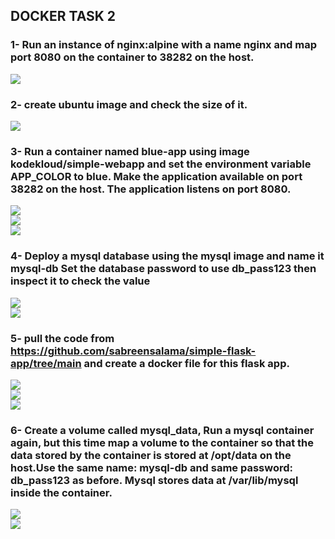 ## **DOCKER TASK 2**

### **1- Run an instance of nginx:alpine with a name nginx and map port 8080 on the container to 38282 on the host.**  
![](https://github.com/abdulrahman102/Sprints_tasks/blob/master/Docker/Docker_2/1.png)  

### **2- create ubuntu image and check the size of it.**  
![](https://github.com/abdulrahman102/Sprints_tasks/blob/master/Docker/Docker_2/2.png)

### **3- Run a container named blue-app using image kodekloud/simple-webapp and set the environment variable APP_COLOR to blue. Make the application available on port 38282 on the host. The application listens on port 8080.**  
![](https://github.com/abdulrahman102/Sprints_tasks/blob/master/Docker/Docker_2/3_1.png)  
![](https://github.com/abdulrahman102/Sprints_tasks/blob/master/Docker/Docker_2/3_2.png)  
![](https://github.com/abdulrahman102/Sprints_tasks/blob/master/Docker/Docker_2/3_3.png)  

### **4- Deploy a mysql database using the mysql image and name it mysql-db Set the database password to use db_pass123 then inspect it to check the value**  
![](https://github.com/abdulrahman102/Sprints_tasks/blob/master/Docker/Docker_2/4_1.png)  
![](https://github.com/abdulrahman102/Sprints_tasks/blob/master/Docker/Docker_2/4_2.png)

### **5- pull the code from https://github.com/sabreensalama/simple-flask-app/tree/main and create a docker file for this flask app.**  
![](https://github.com/abdulrahman102/Sprints_tasks/blob/master/Docker/Docker_2/5_1.png)  
![](https://github.com/abdulrahman102/Sprints_tasks/blob/master/Docker/Docker_2/5_2.png)  
![](https://github.com/abdulrahman102/Sprints_tasks/blob/master/Docker/Docker_2/5_3.png)


### **6- Create a volume called mysql_data, Run a mysql container again, but this time map a volume to the container so that the data stored by the container is stored at /opt/data on the host.Use the same name: mysql-db and same password: db_pass123 as before. Mysql stores data at /var/lib/mysql inside the container.**  
![](https://github.com/abdulrahman102/Sprints_tasks/blob/master/Docker/Docker_2/6_1.png)  
![](https://github.com/abdulrahman102/Sprints_tasks/blob/master/Docker/Docker_2/6_2.png)